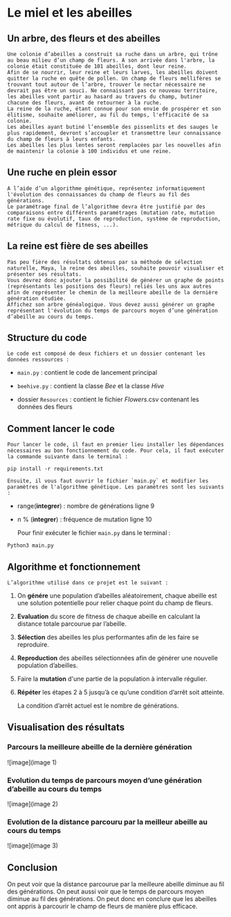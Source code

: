 # Le miel et les abeilles

## Un arbre, des fleurs et des abeilles

    Une colonie d’abeilles a construit sa ruche dans un arbre, qui trône au beau milieu d’un champ de fleurs. A son arrivée dans l'arbre, la colonie était constituée de 101 abeilles, dont leur reine.
    Afin de se nourrir, leur reine et leurs larves, les abeilles doivent quitter la ruche en quête de pollen. Un champ de fleurs mellifères se trouvant tout autour de l’arbre, trouver le nectar nécessaire ne devrait pas être un souci. Ne connaissant pas ce nouveau territoire, les abeilles vont partir au hasard au travers du champ, butiner chacune des fleurs, avant de retourner à la ruche.
    La reine de la ruche, étant connue pour son envie de prospérer et son élitisme, souhaite améliorer, au fil du temps, l'efficacité de sa colonie.
    Les abeilles ayant butiné l’ensemble des pissenlits et des sauges le plus rapidement, devront s’accoupler et transmettre leur connaissance du champ de fleurs à leurs enfants. 
    Les abeilles les plus lentes seront remplacées par les nouvelles afin de maintenir la colonie à 100 individus et une reine.

## Une ruche en plein essor

    A l’aide d’un algorithme génétique, représentez informatiquement l'évolution des connaissances du champ de fleurs au fil des générations.
    Le paramétrage final de l’algorithme devra être justifié par des comparaisons entre différents paramétrages (mutation rate, mutation rate fixe ou évolutif, taux de reproduction, système de reproduction, métrique du calcul de fitness, ...).

## La reine est fière de ses abeilles

    Pas peu fière des résultats obtenus par sa méthode de sélection naturelle, Maya, la reine des abeilles, souhaite pouvoir visualiser et présenter ses résultats.
    Vous devrez donc ajouter la possibilité de générer un graphe de points (représentants les positions des fleurs) reliés les uns aux autres afin de représenter le chemin de la meilleure abeille de la dernière génération étudiée.
    Affichez son arbre généalogique. Vous devez aussi générer un graphe représentant l'évolution du temps de parcours moyen d’une génération d’abeille au cours du temps.

## Structure du code

    Le code est composé de deux fichiers et un dossier contenant les données ressources :

- `main.py` : contient le code de lancement principal

- `beehive.py` : contient la classe *Bee* et la classe *Hive*

- dossier `Resources` : contient le fichier *Flowers*.csv contenant les données des fleurs

## Comment lancer le code

    Pour lancer le code, il faut en premier lieu installer les dépendances nécessaires au bon fonctionnement du code. Pour cela, il faut exécuter la commande suivante dans le terminal :

```
pip install -r requirements.txt
```

    Ensuite, il vous faut ouvrir le fichier `main.py` et modifier les paramètres de l'algorithme génétique. Les paramètres sont les suivants :

- range(**integrer**) : nombre de générations ligne 9

- n % (**integrer**) : fréquence de mutation ligne 10

    Pour finir exécuter le fichier `main.py` dans le terminal :

```
Python3 main.py
```

## Algorithme et fonctionnement

    L’algorithme utilisé dans ce projet est le suivant :

1. On **génére** une population d’abeilles aléatoirement, chaque abeille est une solution potentielle pour relier chaque point du champ de fleurs.

2. **Evaluation** du score de fitness de chaque abeille en calculant la distance totale parcourue par l’abeille.

3. **Sélection** des abeilles les plus performantes afin de les faire se reproduire.

4. **Reproduction** des abeilles sélectionnées afin de générer une nouvelle population d’abeilles.

5. Faire la **mutation** d'une partie de la population à intervalle régulier.

6. **Répéter** les étapes 2 à 5 jusqu’à ce qu’une condition d’arrêt soit atteinte.

    La condition d’arrêt actuel est le nombre de générations.

## Visualisation des résultats

### Parcours la meilleure abeille de la dernière génération

![image](image 1)

### Evolution du temps de parcours moyen d’une génération d’abeille au cours du temps

![image](image 2)

### Evolution de la distance parcouru par la meilleur abeille au cours du temps

![image](image 3)

## Conclusion

On peut voir que la distance parcourue par la meilleure abeille diminue au fil des générations.
On peut aussi voir que le temps de parcours moyen diminue au fil des générations.
On peut donc en conclure que les abeilles ont appris à parcourir le champ de fleurs de manière plus efficace.
